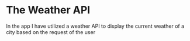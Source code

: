 <h1> The Weather API </h1>
<p> In the app I have utilized a weather API to display the current weather of a city based on the request of the user </p>
